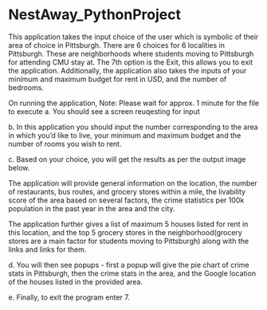 # NestAway_PythonProject

This application takes the input choice of the user which is symbolic of their area of choice in Pittsburgh. There are 6 choices for 6 localities in Pittsburgh. These are neighborhoods where students moving to Pittsburgh for attending CMU stay at. The 7th option is the Exit, this allows you to exit the application.  Additionally, the application also takes the inputs of your minimum and maximum budget for rent in USD, and the number of bedrooms.

On running the application,
Note: Please wait for approx. 1 minute for the file to execute
a.	You should see a screen reuqesting for input
 
b.	In this application you should input the number corresponding to the area in which you’d like to live, your minimum and maximum budget and the number of rooms you wish to rent.
 
c.	Based on your choice, you will get the results as per the output image below.

The application will provide general information on the location, the number of restaurants, bus routes, and grocery stores within a mile, the livability score of the area based on several factors, the crime statistics per 100k population in the past year in the area and the city. 

The application further gives a list of maximum 5 houses listed for rent in this location, and the top 5 grocery stores in the neighborhood(grocery stores are a main factor for students moving to Pittsburgh) along with the links and links for them.
 
d.	You will then see popups - first a popup will give the pie chart of crime stats in Pittsburgh, then the crime stats in the area, and the Google location of the houses listed in the provided area.

e.	Finally, to exit the program enter 7.
